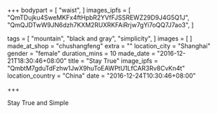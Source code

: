 +++
bodypart = [
  "waist",
]
images_ipfs = [  "QmTDujku4SweMKFx4ftHpbR2YVfFJSSREWZ29D9J4G5Q1J",
  "QmQJDTwW9JN6dzh7KXM2RUXRKFAiRrjw7gYi7oQQ7J7ao3",
]

tags = [
  "mountain",
  "black and gray",
  "simplicity",
]
images = [
]
made_at_shop = "chushangfeng"
extra = ""
location_city = "Shanghai"
gender = "female"
duration_mins = 10
made_date = "2016-12-21T18:30:46+08:00"
title = "Stay True"
image_ipfs = "QmbtM7gduTdFzhw1JwX9huToEAWPtU1LfCAR3Rv8CvKn4t"
location_country = "China"
date = "2016-12-24T10:30:46+08:00"

+++

Stay True and Simple
